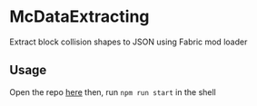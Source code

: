 # McDataExtracting
Extract block collision shapes to JSON using Fabric mod loader

## Usage
Open the repo [here](https://gitpod.io/#https://github.com/u9g/McDataExtracting)
then, run `npm run start` in the shell
